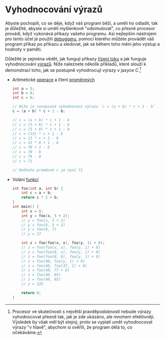 # Vyhodnocování výrazů
Abyste pochopili, co se děje, když váš program běží, a uměli ho odladit, tak je důležité, abyste si
uměli myšlenkově "odsimulovat", co přesně procesor provádí, když vykonává příkazy vašeho programu.
Asi nejlepším nástrojem pro tento účel je použití [debuggeru](../prostredi/ladeni.md#krokování),
pomocí kterého můžete provádět váš program příkaz po příkazu a sledovat, jak se během toho měni
jeho výstup a hodnoty v paměti.

Důležité je zejména vědět, jak fungují příkazy [řízení toku](../c/rizeni_toku) a jak funguje
vyhodnocování [výrazů](../c/prikazy_vyrazy.md). Níže naleznete několik příkladů, které slouží k
demonstraci toho, jak se postupně vyhodnocují výrazy v jazyce *C*.[^1]

[^1]: Procesor ve skutečnosti s největší pravděpodobností nebude výrazy vyhodnocovat přesně tak,
jak je zde ukázáno, ale mnohem efektivněji. Výsledek by však měl být stejný, proto se vyplatí umět
vyhodnocovat výrazy "v hlavě", abychom si ověřili, že program dělá to, co očekáváme.

- Aritmetické [operace](../c/datove_typy/celociselne_typy.md) a čtení [proměnných](../c/promenne/promenne.md)
    ```c
    int a = 5;
    int b = 8;
    int c = 6;

    // Níže je rozepsané vyhodnocení výrazu `c = (a + b) * c + 1 - b`
    c = (a + b) * c + 1 - b;

    // c = (a + b) * c + 1 - b
    // c = (5 + b) * c + 1 - b
    // c = (5 + 8) * c + 1 - b
    // c = (13) * c + 1 - b
    // c = 13 * c + 1 - b
    // c = 13 * 6 + 1 - b
    // c = 78 + 1 - b
    // c = 79 - b
    // c = 79 - 8
    // c = 71

    // Hodnota proměnné c je nyní 71
    ```
- Volání [funkcí](../c/funkce/funkce.md)
    ```c
    int foo(int a, int b) {
        int c = a + b;
        return c * 2 + b;
    }
    int main() {
        int x = 8;
        int y = foo(x, 5 + 2);
        // y = foo(x, 5 + 2)
        // y = foo(8, 5 + 2)
        // y = foo(8, 7)
        // y = 37

        int z = foo(foo(x, x), foo(y, 1) + 8);
        // z = foo(foo(x, x), foo(y, 1) + 8)
        // z = foo(foo(8, x), foo(y, 1) + 8)
        // z = foo(foo(8, 8), foo(y, 1) + 8)
        // z = foo(40, foo(y, 1) + 8)
        // z = foo(40, foo(37, 1) + 8)
        // z = foo(40, 77 + 8)
        // z = foo(40, 85)
        // z = foo(40, 85)
        // z = 335

        return 0;
    }
    ```
